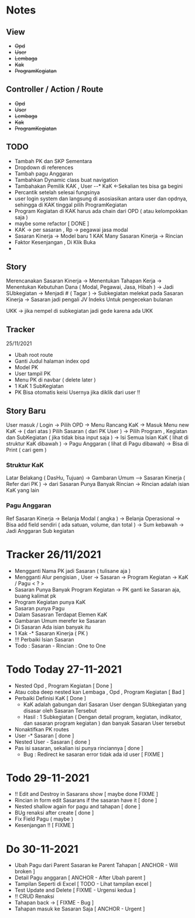 # Notes

## View
* ~~Opd~~
* ~~User~~
* ~~Lembaga~~
* ~~Kak~~
* ~~ProgramKegiatan~~

## Controller / Action / Route
* ~~Opd~~
* ~~User~~
* ~~Lembaga~~
* ~~Kak~~
* ~~ProgramKegiatan~~


## TODO
* Tambah PK dan SKP Sementara
* Dropdown di references
* Tambah pagu Anggaran
* Tambahkan Dynamic class buat navigation
* Tambahakan Pemilik KAK , User --* KaK <-Sekalian tes bisa ga begini
* Percantik setelah selesai fungsinya
* user login system dan langsung di asosiasikan antara user dan opdnya, sehingga di KAK tinggal pilih ProgramKegiatan
* Program Kegiatan di KAK harus ada chain dari OPD ( atau kelompokkan saja )
* maybe some refactor [ DONE ]
* KAK -> per sasaran , Rp -> pegawai jasa modal
* Sasaran Kinerja -> Model baru 1 KAK Many Sasaran Kinerja -> Rincian
* Faktor Kesenjangan , Di Klik Buka 
* 

## Story
Merencanakan Sasaran Kinerja -> Menentukan Tahapan Kerja -> Menentukan Kebutuhan Dana ( Modal, Pegawai, Jasa, Hibah ) -> Jadi SUbkegiatan -> Menjadi # ( Tagar ) -> Subkegiatan melekat pada Sasaran Kinerja -> Sasaran jadi pengali JV Indeks Untuk pengecekan bulanan

UKK -> jika nempel di subkegiatan jadi gede karena ada UKK

## Tracker
25/11/2021
* Ubah root route
* Ganti Judul halaman index opd
* Model PK
* User tampil PK
* Menu PK di navbar ( delete later )
* 1 KaK 1 SubKegiatan
* PK Bisa otomatis keisi Usernya jika diklik dari user !!
## Story Baru
User masuk / Login -> Pilih OPD
-> Menu Rancang KaK -> Masuk Menu new KaK
-> ( dari atas ) Pilih Sasaran ( dari PK User )
-> Pilih Program , Kegiatan dan SubKegiatan ( jika tidak bisa input saja ) -> Isi Semua Isian KaK ( lihat di struktur KaK dibawah ) -> Pagu Anggaran ( lihat di Pagu dibawah)
-> Bisa di Print ( cari gem )

### Struktur KaK
 Latar Belakang ( DasHu, Tujuan) -> Gambaran Umum --> Sasaran Kinerja ( Refer dari PK ) -> dari Sasaran Punya Banyak Rincian -> Rincian adalah isian KaK yang lain

 ### Pagu Anggaran
 Ref Sasaran Kinerja -> Belanja Modal ( angka ) -> Belanja Operasional -> Bisa add field sendiri ( ada satuan, volume, dan total ) -> Sum kebawah -> Jadi Anggaran Sub kegiatan

 # Tracker 26/11/2021
 * Mengganti Nama PK jadi Sasaran ( tulisane aja )
 * Mengganti Alur pengisian , User -> Sasaran -> Program Kegiatan -> KaK / Pagu < ? >
 * Sasaran Punya Banyak Program Kegiatan -> PK ganti ke Sasaran aja, buang kalimat pk
 * Program Kegiatan punya KaK
 * Sasaran punya Pagu
 * Dalam Sasasran Terdapat Elemen KaK
 * Gambaran Umum merefer ke Sasaran
 * Di Sasaran Ada isian banyak itu
 * 1 Kak -* Sasaran Kinerja ( PK )
 * !!! Perbaiki Isian Sasaran
 * Todo : Sasaran - Rincian : One to One
 

 # Todo Today 27-11-2021
 * Nested Opd , Program Kegiatan [ Done ]
 * Atau coba deep nested kan Lembaga , Opd , Program Kegiatan [ Bad ]
 * Perbaiki Definisi KaK [ Done ]
    * KaK adalah gabungan dari Sasaran User dengan SUbkegiatan yang disasar oleh Sasaran Tersebut
    * Hasil : 1 Subkegiatan ( Dengan detail program, kegiatan, indikator, dan sasaran program kegiatan ) dan banyak Sasaran User tersebut
 * Nonaktifkan PK routes 
 * User -* Sasaran [ done ]
 * Nested User - Sasaran [ done ]
 * Pas isi sasaran, sekalian isi punya rinciannya [ done ]
    * Bug : Redirect ke sasaran error tidak ada id user [ FIXME ]
 # Todo 29-11-2021
 * !! Edit and Destroy in Sasarans show [ maybe done FIXME ]
 * Rincian in form edit Sasarans if the sasaran have it [ done ]
 * Nested shallow again for pagu and tahapan [ done ]
 * BUg renaksi after create [ done ]
 * Fix Field Pagu ( maybe )
 * Kesenjangan !! [ FIXME ]

 # Do 30-11-2021
 * Ubah Pagu dari Parent Sasaran ke Parent Tahapan [ ANCHOR - Will broken ]
 * Detail Pagu anggaran [ ANCHOR - After Ubah parent ]
 * Tampilan Seperti di Excel [ TODO - Lihat tampilan excel ]
 * Test Update and Delete [ FIXME - Urgensi kedua ]
 * !! CRUD Renaksi
 * Tahapan back -> [ FIXME - Bug ]
 * Tahapan masuk ke Sasaran Saja [ ANCHOR - Urgent ]